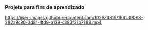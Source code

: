 ### Projeto para fins de aprendizado





https://user-images.githubusercontent.com/102983819/186230063-282a9c90-3d81-4fd9-a129-c383f21b7888.mp4



